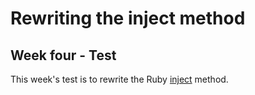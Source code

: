 # Rewriting the inject method

## Week four - Test

This week's test is to rewrite the Ruby [inject](http://ruby-doc.org/core-2.0.0/Enumerable.html#method-i-inject) method.
